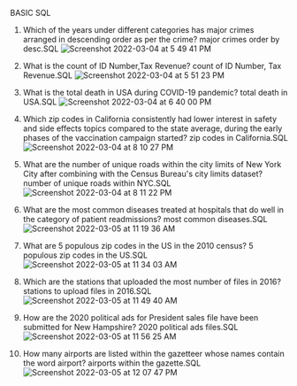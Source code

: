 BASIC SQL



1. Which of the years under different categories has major crimes arranged in descending order as per the crime? major crimes order by desc.SQL ![Screenshot 2022-03-04 at 5 49 41 PM](https://user-images.githubusercontent.com/100989289/156873816-9c3433d1-d630-418a-a8b0-13e1bdf69615.png)







2. What is the count of ID Number,Tax Revenue? count of ID Number, Tax Revenue.SQL ![Screenshot 2022-03-04 at 5 51 23 PM](https://user-images.githubusercontent.com/100989289/156875691-f5ed06e4-cc7f-4502-9ac1-fd51aa050cf1.png)






3. What is the total death in USA during COVID-19 pandemic? total death in USA.SQL ![Screenshot 2022-03-04 at 6 40 00 PM](https://user-images.githubusercontent.com/100989289/156875738-d865e97c-8cd6-42fd-b8f6-cdb0dbbcc2ea.png)





4. Which zip codes in California consistently had lower interest in safety and side effects topics compared to the state average, during the early phases of the vaccination campaign started? zip codes in California.SQL![Screenshot 2022-03-04 at 8 10 27 PM](https://user-images.githubusercontent.com/100989289/156874255-e49775bb-9573-4bdb-b375-9bc13195067f.png)







5. What are the number of unique roads within the city limits of New York City after combining with the Census Bureau's city limits dataset?                       number of unique roads within NYC.SQL  
![Screenshot 2022-03-04 at 8 11 22 PM](https://user-images.githubusercontent.com/100989289/156876365-fb156186-043c-485f-a019-ea6dd258419a.png)






6. What are the most common diseases treated at hospitals that do well in the category of  patient readmissions? most common diseases.SQL ![Screenshot 2022-03-05 at 11 19 36 AM](https://user-images.githubusercontent.com/100989289/156874596-359ee492-0e99-4cf3-b38e-bd1d4e49fada.png)


 



7. What are 5  populous zip codes in the US in the 2010 census? 5 populous zip codes in the US.SQL![Screenshot 2022-03-05 at 11 34 03 AM](https://user-images.githubusercontent.com/100989289/156874635-8959f83b-520e-48b8-88d1-2627e7f5b274.png)
 
 




8. Which are the stations that uploaded the most number of files in 2016? stations to upload files in 2016.SQL ![Screenshot 2022-03-05 at 11 49 40 AM](https://user-images.githubusercontent.com/100989289/156874766-79faa9d0-3d00-459b-a41d-1e02fb0c422b.png)





9. How are the 2020 political ads for President sales file have been submitted for New Hampshire? 2020 political ads files.SQL ![Screenshot 2022-03-05 at 11 56 25 AM](https://user-images.githubusercontent.com/100989289/156875346-5c8a5d11-8f10-490c-991a-cf7ffab5c923.png)






10. How many airports are listed within the gazetteer whose names contain the word airport? airports within the gazette.SQL![Screenshot 2022-03-05 at 12 07 47 PM](https://user-images.githubusercontent.com/100989289/156875373-b367c50b-3673-4298-a435-a99551bb50ff.png)
